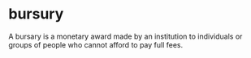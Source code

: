 # bursury
A bursary is a monetary award made by an institution to individuals or groups of people who cannot afford to pay full fees.
